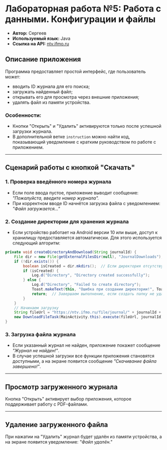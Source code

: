 # Лабораторная работа №5: Работа с данными. Конфигурации и файлы

- **Автор:** Сергеев
- **Используемый язык:** Java
- **Ссылка на API:** [ntv.ifmo.ru](https://ntv.ifmo.ru/file/journal/идентификатор_журнала.pdf)

## Описание приложения

Программа предоставляет простой интерфейс, где пользователь может:
- вводить ID журнала для его поиска;
- загружать найденный файл;
- открывать его для просмотра через внешние приложения;
- удалять файл из памяти устройства.

### Особенности:
- Кнопки "Открыть" и "Удалить" активируются только после успешной загрузки журнала.
- В дополнительной ветке `instruction` можно найти код, показывающий уведомление с кратким руководством по работе с приложением.

---

## Сценарий работы с кнопкой "Скачать"

### 1. Проверка введённого номера журнала
- Если поле ввода пустое, приложение выводит сообщение: _"Пожалуйста, введите номер журнала"._
- При корректном вводе ID начнётся загрузка файла с уведомлением: _"Файл загружается..."_

### 2. Создание директории для хранения журнала
- Если устройство работает на Android версии 10 или выше, доступ к хранилищу предоставляется автоматически. Для этого используется следующий алгоритм:

```java
private void createDirectoryAndDownload(String journalId) {
    File dir = new File(getExternalFilesDir(null), "JournalDownloads");
    if (!dir.exists()) {
        boolean isCreated = dir.mkdirs();  // Если директория отсутствует, создаём её
        if (isCreated) {
            Log.d("Directory", "Directory created successfully");
        } else {
            Log.d("Directory", "Failed to create directory");
            Toast.makeText(this, "Ошибка при создании директории!", Toast.LENGTH_SHORT).show();
            return;  // Завершаем выполнение, если создать папку не удалось
        }
    }
    // Начинаем загрузку
    String fileUrl = "https://ntv.ifmo.ru/file/journal/" + journalId + ".pdf";
    new DownloadFileTask(MainActivity.this).execute(fileUrl, journalId);
}
```  

### 3. Загрузка файла журнала
- Если указанный журнал не найден, приложение покажет сообщение _"Журнал не найден!"_.
- В случае успешной загрузки все функции приложения становятся доступными, а на экране появится сообщение _"Скачивание файла завершено!"_.

---

## Просмотр загруженного журнала

Кнопка "Открыть" активирует выбор приложения, которое поддерживает работу с PDF-файлами.

---

## Удаление загруженного файла

При нажатии на "Удалить" журнал будет удалён из памяти устройства, а на экране появится уведомление: _"Файл удалён."_
